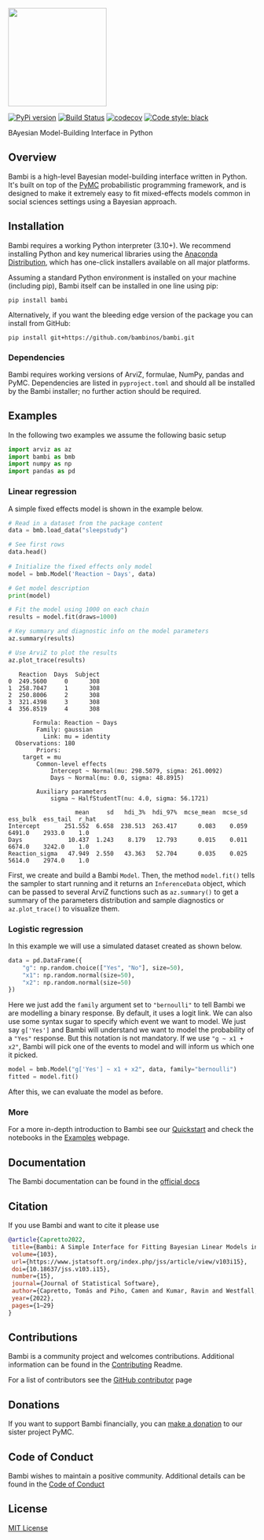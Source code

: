 <img src="https://raw.githubusercontent.com/bambinos/bambi/main/docs/logos/RGB/Bambi_logo.png" width=200></img>

[![PyPi version](https://badge.fury.io/py/bambi.svg)](https://badge.fury.io/py/bambi)
[![Build Status](https://github.com/bambinos/bambi/actions/workflows/test.yml/badge.svg)](https://github.com/bambinos/bambi/actions/workflows/test.yml)
[![codecov](https://codecov.io/gh/bambinos/bambi/branch/master/graph/badge.svg?token=ZqH0KCLKAE)](https://codecov.io/gh/bambinos/bambi)
[![Code style: black](https://img.shields.io/badge/code%20style-black-000000.svg)](https://github.com/ambv/black)

BAyesian Model-Building Interface in Python

## Overview

Bambi is a high-level Bayesian model-building interface written in Python. It's built on top of the [PyMC](https://github.com/pymc-devs/pymc) probabilistic programming framework, and is designed to make it extremely easy to fit mixed-effects models common in social sciences settings using a Bayesian approach.

## Installation

Bambi requires a working Python interpreter (3.10+). We recommend installing Python and key numerical libraries using the [Anaconda Distribution](https://www.anaconda.com/products/individual#Downloads), which has one-click installers available on all major platforms.

Assuming a standard Python environment is installed on your machine (including pip), Bambi itself can be installed in one line using pip:

    pip install bambi

Alternatively, if you want the bleeding edge version of the package you can install from GitHub:

    pip install git+https://github.com/bambinos/bambi.git

### Dependencies

Bambi requires working versions of ArviZ, formulae, NumPy, pandas and PyMC. Dependencies are listed in `pyproject.toml` and should all be installed by the Bambi installer; no further action should be required.

## Examples

In the following two examples we assume the following basic setup

```python
import arviz as az
import bambi as bmb
import numpy as np
import pandas as pd
```

### Linear regression

A simple fixed effects model is shown in the example below.

```python
# Read in a dataset from the package content
data = bmb.load_data("sleepstudy")

# See first rows
data.head()
 
# Initialize the fixed effects only model
model = bmb.Model('Reaction ~ Days', data)

# Get model description
print(model)

# Fit the model using 1000 on each chain
results = model.fit(draws=1000)

# Key summary and diagnostic info on the model parameters
az.summary(results)

# Use ArviZ to plot the results
az.plot_trace(results)
```
``` 
   Reaction  Days  Subject
0  249.5600     0      308
1  258.7047     1      308
2  250.8006     2      308
3  321.4398     3      308
4  356.8519     4      308
```
```
       Formula: Reaction ~ Days
        Family: gaussian
          Link: mu = identity
  Observations: 180
        Priors:
    target = mu
        Common-level effects
            Intercept ~ Normal(mu: 298.5079, sigma: 261.0092)
            Days ~ Normal(mu: 0.0, sigma: 48.8915)

        Auxiliary parameters
            sigma ~ HalfStudentT(nu: 4.0, sigma: 56.1721)
```
```
                   mean     sd   hdi_3%  hdi_97%  mcse_mean  mcse_sd  ess_bulk  ess_tail  r_hat
Intercept       251.552  6.658  238.513  263.417      0.083    0.059    6491.0    2933.0    1.0
Days             10.437  1.243    8.179   12.793      0.015    0.011    6674.0    3242.0    1.0
Reaction_sigma   47.949  2.550   43.363   52.704      0.035    0.025    5614.0    2974.0    1.0
```

First, we create and build a Bambi `Model`. Then, the method `model.fit()` tells the sampler to start
running and it returns an `InferenceData` object, which can be passed to several ArviZ functions
such as `az.summary()` to get a summary of the parameters distribution and sample diagnostics or
`az.plot_trace()` to visualize them.

### Logistic regression

In this example we will use a simulated dataset created as shown below.

```python
data = pd.DataFrame({
    "g": np.random.choice(["Yes", "No"], size=50),
    "x1": np.random.normal(size=50),
    "x2": np.random.normal(size=50)
})
```

Here we just add the `family` argument set to `"bernoulli"` to tell Bambi we are modelling a binary
response. By default, it uses a logit link. We can also use some syntax sugar to specify which event
we want to model. We just say `g['Yes']` and Bambi will understand we want to model the probability
of a `"Yes"` response. But this notation is not mandatory. If we use `"g ~ x1 + x2"`, Bambi will
pick one of the events to model and will inform us which one it picked.

```python
model = bmb.Model("g['Yes'] ~ x1 + x2", data, family="bernoulli")
fitted = model.fit()
```

After this, we can evaluate the model as before. 

### More

For a more in-depth introduction to Bambi see our [Quickstart](https://github.com/bambinos/bambi#quickstart) and check the notebooks in the [Examples](https://bambinos.github.io/bambi/notebooks/) webpage.

## Documentation

The Bambi documentation can be found in the [official docs](https://bambinos.github.io/bambi/index.html)

## Citation

If you use Bambi and want to cite it please use

```bibtex
@article{Capretto2022,
 title={Bambi: A Simple Interface for Fitting Bayesian Linear Models in Python},
 volume={103},
 url={https://www.jstatsoft.org/index.php/jss/article/view/v103i15},
 doi={10.18637/jss.v103.i15},
 number={15},
 journal={Journal of Statistical Software},
 author={Capretto, Tomás and Piho, Camen and Kumar, Ravin and Westfall, Jacob and Yarkoni, Tal and Martin, Osvaldo A},
 year={2022},
 pages={1–29}
}
```

## Contributions

Bambi is a community project and welcomes contributions. Additional information can be found in the [Contributing](https://github.com/bambinos/bambi/blob/main/docs/CONTRIBUTING.md) Readme.

For a list of contributors see the [GitHub contributor](https://github.com/bambinos/bambi/graphs/contributors) page

## Donations

If you want to support Bambi financially, you can [make a donation](https://numfocus.org/donate-to-pymc) to our sister project PyMC.

## Code of Conduct

Bambi wishes to maintain a positive community. Additional details can be found in the [Code of Conduct](https://github.com/bambinos/bambi/blob/main/docs/CODE_OF_CONDUCT.md)

## License

[MIT License](https://github.com/bambinos/bambi/blob/main/LICENSE)
